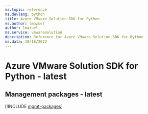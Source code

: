 ```yaml
---
ms.topic: reference
ms.devlang: python
title: Azure VMware Solution SDK for Python
ms.author: lmazuel
author: lmazuel
ms.service: vmwaresolution
description: Reference for Azure VMware Solution SDK for Python
ms.data: 10/18/2022
---
```

# Azure VMware Solution SDK for Python - latest

## Management packages - latest
[!INCLUDE [mgmt-packages](vmware-solution-mgmt-index.md)]